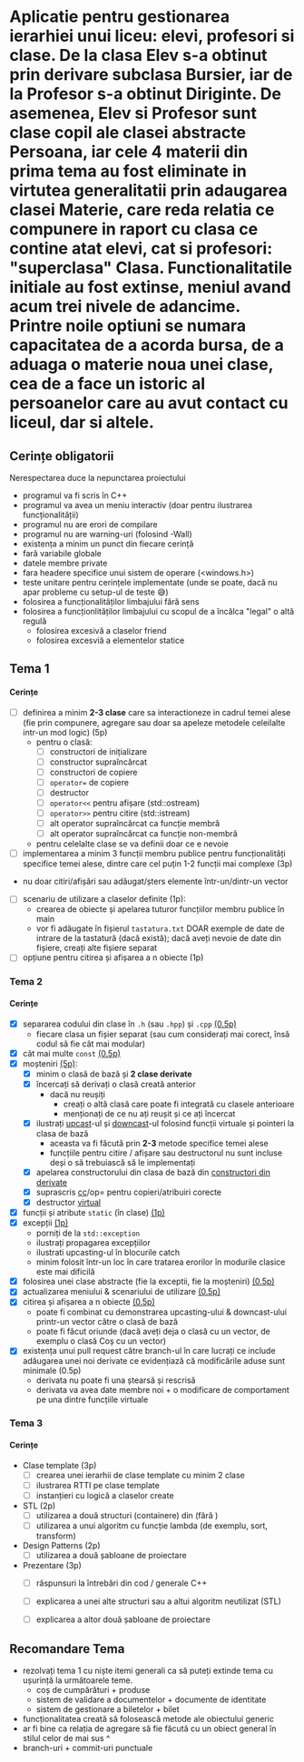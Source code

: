 # Aplicatie pentru gestionarea ierarhiei unui liceu: elevi, profesori si clase. De la clasa Elev s-a obtinut prin derivare subclasa Bursier, iar de la Profesor s-a obtinut Diriginte. De asemenea, Elev si Profesor sunt clase copil ale clasei abstracte Persoana, iar cele 4 materii din prima tema au fost eliminate in virtutea generalitatii prin adaugarea clasei Materie, care reda relatia ce compunere in raport cu clasa ce contine atat elevi, cat si profesori: "superclasa" Clasa. Functionalitatile initiale au fost extinse, meniul avand acum trei nivele de adancime. Printre noile optiuni se numara capacitatea de a acorda bursa, de a aduaga o materie noua unei clase, cea de a face un istoric al persoanelor care au avut contact cu liceul, dar si altele.

## Cerințe obligatorii 

Nerespectarea duce la nepunctarea proiectului

- programul va fi scris în C++
- programul va avea un meniu interactiv (doar pentru ilustrarea funcționalității)
- programul nu are erori de compilare
- programul nu are warning-uri (folosind -Wall)
- existența a minim un punct din fiecare cerință
- fară variabile globale
- datele membre private
- fara headere specifice unui sistem de operare (<windows.h>)
- teste unitare pentru cerințele implementate (unde se poate, dacă nu apar probleme cu setup-ul de teste 😅)
- folosirea a funcționalităților limbajului fără sens
- folosirea a funcționlităților limbajului cu scopul de a încălca "legal" o altă regulă
    - folosirea excesivă a claselor friend
    - folosirea excesviă a elementelor statice  

## Tema 1

#### Cerințe
- [ ] definirea a minim **2-3 clase** care sa interactioneze in cadrul temei alese (fie prin compunere, agregare sau doar sa apeleze metodele celeilalte intr-un mod logic) (5p)
  - pentru o clasă:
    - [ ] constructori de inițializare
    - [ ] constructor supraîncărcat
    - [ ] constructori de copiere
    - [ ] `operator=` de copiere
    - [ ] destructor
    - [ ] `operator<<` pentru afișare (std::ostream)
    - [ ] `operator>>` pentru citire (std::istream)
    - [ ] alt operator supraîncărcat ca funcție membră
    - [ ] alt operator supraîncărcat ca funcție non-membră
  - pentru celelalte clase se va definii doar ce e nevoie
- [ ] implementarea a minim 3 funcții membru publice pentru funcționalități specifice temei alese, dintre care cel puțin 1-2 funcții mai complexe (3p)
- nu doar citiri/afișări sau adăugat/șters elemente într-un/dintr-un vector 
- [ ] scenariu de utilizare a claselor definite (1p):
  - crearea de obiecte și apelarea tuturor funcțiilor membru publice în main
  - vor fi adăugate în fișierul `tastatura.txt` DOAR exemple de date de intrare de la tastatură (dacă există); dacă aveți nevoie de date din fișiere, creați alte fișiere separat
- [ ] opțiune pentru citirea și afișarea a n obiecte (1p)

### Tema 2

#### Cerințe
- [x] separarea codului din clase în `.h` (sau `.hpp`) și `.cpp` [(0.5p)](https://github.com/Ionnier/poo/tree/main/proiect/P01#separarea-implement%C4%83rii-metodelor-din-clase)
  * fiecare clasa un fișier separat (sau cum considerați mai corect, însă codul să fie cât mai modular)
- [x] cât mai multe `const` [(0.5p)](https://github.com/Ionnier/poo/tree/main/labs/L04#reminder-const-everywhere)
- [x] moșteniri [(5p)](https://github.com/Ionnier/poo/tree/main/labs/L04#exemplu):
  - [x] minim o clasă de bază și **2 clase derivate**
  - [x] încercați să derivați o clasă creată anterior
    - dacă nu reușiți
      - creați o altă clasă care poate fi integrată cu clasele anterioare
      - menționați de ce nu ați reușit și ce ați încercat
  - [x] ilustrați [upcast](https://github.com/Ionnier/poo/tree/main/labs/L04#solu%C8%9Bie-func%C8%9Bii-virtuale-late-binding)-ul și [downcast](https://github.com/Ionnier/poo/tree/main/labs/L04#smarter-downcast-dynamic-cast)-ul folosind funcții virtuale și pointeri la clasa de bază
    - aceasta va fi făcută prin **2-3** metode specifice temei alese
    - funcțiile pentru citire / afișare sau destructorul nu sunt incluse deși o să trebuiască să le implementați 
  - [x] apelarea constructorului din clasa de bază din [constructori din derivate](https://github.com/Ionnier/poo/tree/main/labs/L04#comportamentul-constructorului-la-derivare)
  - [x] suprascris [cc](https://github.com/Ionnier/poo/tree/main/labs/L04#comportamentul-constructorului-de-copiere-la-derivare)/op= pentru copieri/atribuiri corecte
  - [x] destructor [virtual](https://github.com/Ionnier/poo/tree/main/labs/L04#solu%C8%9Bie-func%C8%9Bii-virtuale-late-binding)
- [x] funcții și atribute `static` (în clase) [(1p)](https://github.com/Ionnier/poo/tree/main/labs/L04#static)
- [x] excepții [(1p)](https://github.com/Ionnier/poo/tree/main/labs/L04#exception-handling)
  - porniți de la `std::exception`
  - ilustrați propagarea excepțiilor
  - ilustrati upcasting-ul în blocurile catch
  - minim folosit într-un loc în care tratarea erorilor în modurile clasice este mai dificilă
- [x] folosirea unei clase abstracte (fie la exceptii, fie la moșteniri) [(0.5p)](https://github.com/Ionnier/poo/tree/main/labs/L04#clase-abstracte)
- [x] actualizarea meniului & scenariului de utilizare [(0.5p)](https://github.com/Ionnier/oop-template-t1/blob/main/main.cpp#L16)
- [x] citirea și afișarea a n obiecte [(0.5p)](https://github.com/Ionnier/oop-template-t1/blob/main/main.cpp#L13)
  - poate fi combinat cu demonstrarea upcasting-ului & downcast-ului printr-un vector către o clasă de bază
  - poate fi făcut oriunde (dacă aveți deja o clasă cu un vector, de exemplu o clasă Coș cu un vector<Produs>)
- [x] existența unui pull request către branch-ul în care lucrați ce include adăugarea unei noi derivate ce evidențiază că modificările aduse sunt minimale (0.5p)
  - derivata nu poate fi una ștearsă și rescrisă
  - derivata va avea date membre noi + o modificare de comportament pe una dintre funcțiile virtuale

### Tema 3

#### Cerințe
 - Clase template (3p)
   - [ ] crearea unei ierarhii de clase template cu minim 2 clase
   - [ ] ilustrarea RTTI pe clase template
   - [ ] instanțieri cu logică a claselor create
 - STL (2p)
   - [ ] utilizarea a două structuri (containere) din (fără <vector>)
   - [ ] utilizarea a unui algoritm cu funcție lambda (de exemplu, sort, transform)
 - Design Patterns (2p)
   - [ ] utilizarea a două șabloane de proiectare
 - Prezentare (3p)
   - [ ] răspunsuri la întrebări din cod / generale C++
   - [ ] explicarea a unei alte structuri sau a altui algoritm neutilizat (STL)
   - [ ] explicarea a altor două șabloane de proiectare


## Recomandare Tema

* rezolvați tema 1 cu niște itemi generali ca să puteți extinde tema cu ușurință la următoarele teme.
  - coș de cumpărături + produse
  - sistem de validare a documentelor + documente de identitate
  - sistem de gestionare a biletelor + bilet 
* funcționalitatea creată să folosească metode ale obiectului generic 
* ar fi bine ca relația de agregare să fie făcută cu un obiect general în stilul celor de mai sus ^
* branch-uri + commit-uri punctuale
